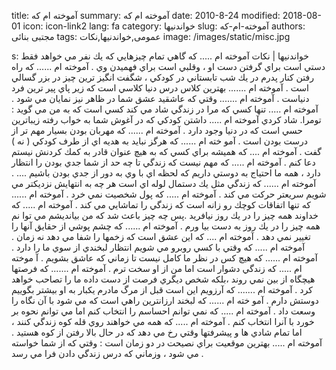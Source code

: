 title: آموخته ام که 
summary: آموخته ام که 
date: 2010-8-24
modified: 2018-08-01
icon:  icon-link2
lang: fa
category: خواندنیها
slug: آموخته-ام-که
authors: مجتبی بنائی
tags: عمومی,خواندنیها,نکات
image: /images/static/misc.jpg

s: خواندنیها | نکات       آموخته ام ..... كه گاهي تمام  چيزهايي كه يك نفر مي خواهد فقط دستي است براي گرفتن دست او ، وقلبي است براي  فهميدن وي .  آموخته ام ...... كه راه  رفتن كنار پدرم در يك شب تابستاني در كودكي ، شگفت انگيز ترين چيز در بزر گسالي  است .  آموخته ام ....... بهترين  كلاس درس دنيا كلاسي است كه زير پاي پير ترين فرد دنياست .  آ‌موخته ام ....... وقتي كه  عاشقيد عشق شما در ظاهر نيز نمايان مي شود .  آموخته ام ..... تنها كسي كه مرا  در زندگي شاد مي كند كسي است كه به من مي گويد : تومرا. شاد كردي  آموخته ام ..... داشتن كودكي  كه در آغوش شما به خواب رفته زيباترين حسي است كه در دنيا وجود دارد .  آموخته ام ...... كه مهربان  بودن بسيار مهم تر از درست بودن است .  آمو خته ام ...... كه هرگز  نبايد به هديه اي از طرف كودكي ( نه ) گفت .  آموخته ام .... كه هميشه  براي كسي كه به هيچ عنوان قادر به كمك كردنش نيستم دعا كنم .  آموخته ام ..... كه مهم نيست  كه زندگي تا چه حد از شما جدي بودن را انتظار دارد ،‌ همه ما احتياج به دوستي  داريم كه لحظه اي با وي به دور از جدي بودن باشيم ....  .  آموخته ام ...... كه زندگي  مثل يك دستمال لوله اي است هر چه به انتهايش نزديكتر مي شويم سريعتر حركت مي كند .  آموخته ام ..... كه پول  شخصيت نمي خرد .  آموخته ام ...... كه تنها  اتفاقات كوچك رو زانه است كه زندگي را تماشايي مي كند .  آموخته ام ..... كه خداوند  همه چيز را در يك روز نيافريد .پس چه چيز باعث شد كه من بيانديشم مي توا نم همه  چيز را در يك روز به دست بيا ورم .  آموخته ام ...... كه چشم  پوشي از حقايق آنها را تغيير نمي دهد .  آموخته ام .... كه اين عشق  است كه زخمها را شفا مي دهد نه زمان .  آموخته ام ..... كه وقتي با  كسي روبرو مي شويم انتظار لبخندي از سوي ما را دارد .  آموخته ام ...... كه هيچ كس  در نظر ما كامل نيست تا زماني كه عاشق بشويم .  آ موخته ام ..... كه زندگي  دشوار است اما من از او سخت ترم .  آموخته ام ....... كه فرصتها  هيچگاه از بين نمي روند ،‌بلكه شخص ديگري فرصت از دست داده ما را تصاحب خواهد كرد .  آموخته ام ....... كه آرزويم  اين است قبل از مرگ مادرم يكبار به او بيشتر بگوييم دوستش دارم .  آمو خته ام ...... كه لبخند  ارزانترين راهي است كه مي شود با آن نگاه را وسعت داد .  آموخته ام ..... كه نمي  توانم احساسم را انتخاب كنم اما مي توانم نحوه بر خورد با آنرا انتخاب كنم .  آموخته ام ..... كه همه مي  خواهند روي قله كوه زندگي كنند ، اما تمام شادي ها و پيشرفتها وقتي رخ مي دهد كه  در حال بالا رفتن از كوه هستيد .  آموخته ام ..... بهترين  موقعيت براي نصيحت در دو زمان است : وقتي كه از شما خواسته مي شود ،‌ وزماني كه  درس زندگي دادن فرا مي رسد .